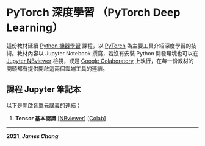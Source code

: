 # PyTorch 深度學習 （PyTorch Deep Learning）

這份教材延續 [Python 機器學習](https://github.com/twMr7/Python-Machine-Learning) 課程，以 [PyTorch](https://pytorch.org/) 為主要工具介紹深度學習的技術。教材內容以 Jupyter Notebook 撰寫，若沒有安裝 Python 開發環境也可以在 [Jupyter NBviewer](https://nbviewer.jupyter.org/) 檢視，或是 [Google Colaboratory](https://colab.research.google.com/notebooks/welcome.ipynb?hl=en) 上執行，在每一份教材的開頭都有提供開啟這兩個雲端工具的連結。

## 課程 Jupyter 筆記本

以下是開啟各單元講義的連結：

1. **Tensor 基本認識**
[[NBviewer]](https://nbviewer.jupyter.org/github/twMr7/PyTorch-Deep-Learning/blob/master/01-Basic_Tensors.ipynb)
[[Colab]](https://colab.research.google.com/github/twMr7/PyTorch-Deep-Learning/blob/master/01-Basic_Tensors.ipynb)

---

**2021**, ***James Chang***
